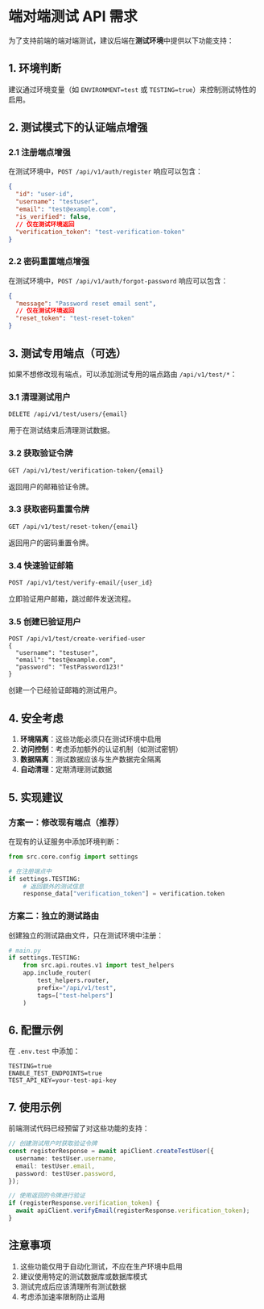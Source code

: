# 端对端测试 API 需求

为了支持前端的端对端测试，建议后端在**测试环境**中提供以下功能支持：

## 1. 环境判断

建议通过环境变量（如 `ENVIRONMENT=test` 或 `TESTING=true`）来控制测试特性的启用。

## 2. 测试模式下的认证端点增强

### 2.1 注册端点增强

在测试环境中，`POST /api/v1/auth/register` 响应可以包含：

```json
{
  "id": "user-id",
  "username": "testuser",
  "email": "test@example.com",
  "is_verified": false,
  // 仅在测试环境返回
  "verification_token": "test-verification-token"
}
```

### 2.2 密码重置端点增强

在测试环境中，`POST /api/v1/auth/forgot-password` 响应可以包含：

```json
{
  "message": "Password reset email sent",
  // 仅在测试环境返回
  "reset_token": "test-reset-token"
}
```

## 3. 测试专用端点（可选）

如果不想修改现有端点，可以添加测试专用的端点路由 `/api/v1/test/*`：

### 3.1 清理测试用户

```
DELETE /api/v1/test/users/{email}
```

用于在测试结束后清理测试数据。

### 3.2 获取验证令牌

```
GET /api/v1/test/verification-token/{email}
```

返回用户的邮箱验证令牌。

### 3.3 获取密码重置令牌

```
GET /api/v1/test/reset-token/{email}
```

返回用户的密码重置令牌。

### 3.4 快速验证邮箱

```
POST /api/v1/test/verify-email/{user_id}
```

立即验证用户邮箱，跳过邮件发送流程。

### 3.5 创建已验证用户

```
POST /api/v1/test/create-verified-user
{
  "username": "testuser",
  "email": "test@example.com", 
  "password": "TestPassword123!"
}
```

创建一个已经验证邮箱的测试用户。

## 4. 安全考虑

1. **环境隔离**：这些功能必须只在测试环境中启用
2. **访问控制**：考虑添加额外的认证机制（如测试密钥）
3. **数据隔离**：测试数据应该与生产数据完全隔离
4. **自动清理**：定期清理测试数据

## 5. 实现建议

### 方案一：修改现有端点（推荐）

在现有的认证服务中添加环境判断：

```python
from src.core.config import settings

# 在注册端点中
if settings.TESTING:
    # 返回额外的测试信息
    response_data["verification_token"] = verification.token
```

### 方案二：独立的测试路由

创建独立的测试路由文件，只在测试环境中注册：

```python
# main.py
if settings.TESTING:
    from src.api.routes.v1 import test_helpers
    app.include_router(
        test_helpers.router,
        prefix="/api/v1/test",
        tags=["test-helpers"]
    )
```

## 6. 配置示例

在 `.env.test` 中添加：

```env
TESTING=true
ENABLE_TEST_ENDPOINTS=true
TEST_API_KEY=your-test-api-key
```

## 7. 使用示例

前端测试代码已经预留了对这些功能的支持：

```typescript
// 创建测试用户时获取验证令牌
const registerResponse = await apiClient.createTestUser({
  username: testUser.username,
  email: testUser.email,
  password: testUser.password,
});

// 使用返回的令牌进行验证
if (registerResponse.verification_token) {
  await apiClient.verifyEmail(registerResponse.verification_token);
}
```

## 注意事项

1. 这些功能仅用于自动化测试，不应在生产环境中启用
2. 建议使用特定的测试数据库或数据库模式
3. 测试完成后应该清理所有测试数据
4. 考虑添加速率限制防止滥用